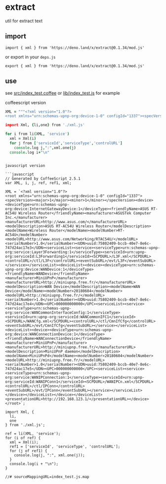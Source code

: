 <!-- 本文件由 ./readme.make.md 自动生成，请不要直接修改此文件 -->

# extract

util for extract text

## import

```
import { xml } from 'https://deno.land/x/extract@0.1.34/mod.js'
```

or export in your `deps.js`

```
export { xml } from 'https://deno.land/x/extract@0.1.34/mod.js'
```

## use

see [src/index_test.coffee](./src/index_test.coffee) or [lib/index_test.js](./lib/index_test.js)  for example

coffeescript version

```coffee
XML = """<?xml version="1.0"?>
<root xmlns="urn:schemas-upnp-org:device-1-0" configId="1337"><specVersion><major>1</major><minor>1</minor></specVersion><device><deviceType>urn:schemas-upnp-org:device:InternetGatewayDevice:1</deviceType><friendlyName>ASUS RT-AC54U Wireless Router</friendlyName><manufacturer>ASUSTek Computer Inc.</manufacturer><manufacturerURL>http://www.asus.com/</manufacturerURL><modelDescription>ASUS RT-AC54U Wireless Router</modelDescription><modelName>Wireless Router</modelName><modelNumber>RT-AC54U</modelNumber><modelURL>http://www.asus.com/Networking/RTAC54U/</modelURL><serialNumber>1.0</serialNumber><UDN>uuid:75802409-bccb-40e7-8e6c-747d24ac17e3</UDN><serviceList><service><serviceType>urn:schemas-upnp-org:service:Layer3Forwarding:1</serviceType><serviceId>urn:upnp-org:serviceId:L3Forwarding1</serviceId><SCPDURL>/L3F.xml</SCPDURL><controlURL>/ctl/L3F</controlURL><eventSubURL>/evt/L3F</eventSubURL></service></serviceList><deviceList><device><deviceType>urn:schemas-upnp-org:device:WANDevice:1</deviceType><friendlyName>WANDevice</friendlyName><manufacturer>MiniUPnP</manufacturer><manufacturerURL>http://miniupnp.free.fr/</manufacturerURL><modelDescription>WAN Device</modelDescription><modelName>WAN Device</modelName><modelNumber>20180604</modelNumber><modelURL>http://miniupnp.free.fr/</modelURL><serialNumber>1.0</serialNumber><UDN>uuid:75802409-bccb-40e7-8e6c-747d24ac17e4</UDN><UPC>000000000000</UPC><serviceList><service><serviceType>urn:schemas-upnp-org:service:WANCommonInterfaceConfig:1</serviceType><serviceId>urn:upnp-org:serviceId:WANCommonIFC1</serviceId><SCPDURL>/WANCfg.xml</SCPDURL><controlURL>/ctl/CmnIfCfg</controlURL><eventSubURL>/evt/CmnIfCfg</eventSubURL></service></serviceList><deviceList><device><deviceType>urn:schemas-upnp-org:device:WANConnectionDevice:1</deviceType><friendlyName>WANConnectionDevice</friendlyName><manufacturer>MiniUPnP</manufacturer><manufacturerURL>http://miniupnp.free.fr/</manufacturerURL><modelDescription>MiniUPnP daemon</modelDescription><modelName>MiniUPnPd</modelName><modelNumber>20180604</modelNumber><modelURL>http://miniupnp.free.fr/</modelURL><serialNumber>1.0</serialNumber><UDN>uuid:75802409-bccb-40e7-8e6c-747d24ac17e5</UDN><UPC>000000000000</UPC><serviceList><service><serviceType>urn:schemas-upnp-org:service:WANIPConnection:1</serviceType><serviceId>urn:upnp-org:serviceId:WANIPConn1</serviceId><SCPDURL>/WANIPCn.xml</SCPDURL><controlURL>/ctl/IPConn</controlURL><eventSubURL>/evt/IPConn</eventSubURL></service></serviceList></device></deviceList></device></deviceList><presentationURL>http://192.168.123.1/</presentationURL></device></root>"""

import Xml, {li,one} from './xml.js'

for i from li(XML, 'service')
  xml = Xml(i)
  for j from ['serviceId','serviceType','controlURL']
    console.log j,":",xml.one(j)
  console.log i+"\n"


```

```

javascript version

```javascript
// Generated by CoffeeScript 2.5.1
var XML, i, j, ref, ref1, xml;

XML = `<?xml version="1.0"?>
<root xmlns="urn:schemas-upnp-org:device-1-0" configId="1337"><specVersion><major>1</major><minor>1</minor></specVersion><device><deviceType>urn:schemas-upnp-org:device:InternetGatewayDevice:1</deviceType><friendlyName>ASUS RT-AC54U Wireless Router</friendlyName><manufacturer>ASUSTek Computer Inc.</manufacturer><manufacturerURL>http://www.asus.com/</manufacturerURL><modelDescription>ASUS RT-AC54U Wireless Router</modelDescription><modelName>Wireless Router</modelName><modelNumber>RT-AC54U</modelNumber><modelURL>http://www.asus.com/Networking/RTAC54U/</modelURL><serialNumber>1.0</serialNumber><UDN>uuid:75802409-bccb-40e7-8e6c-747d24ac17e3</UDN><serviceList><service><serviceType>urn:schemas-upnp-org:service:Layer3Forwarding:1</serviceType><serviceId>urn:upnp-org:serviceId:L3Forwarding1</serviceId><SCPDURL>/L3F.xml</SCPDURL><controlURL>/ctl/L3F</controlURL><eventSubURL>/evt/L3F</eventSubURL></service></serviceList><deviceList><device><deviceType>urn:schemas-upnp-org:device:WANDevice:1</deviceType><friendlyName>WANDevice</friendlyName><manufacturer>MiniUPnP</manufacturer><manufacturerURL>http://miniupnp.free.fr/</manufacturerURL><modelDescription>WAN Device</modelDescription><modelName>WAN Device</modelName><modelNumber>20180604</modelNumber><modelURL>http://miniupnp.free.fr/</modelURL><serialNumber>1.0</serialNumber><UDN>uuid:75802409-bccb-40e7-8e6c-747d24ac17e4</UDN><UPC>000000000000</UPC><serviceList><service><serviceType>urn:schemas-upnp-org:service:WANCommonInterfaceConfig:1</serviceType><serviceId>urn:upnp-org:serviceId:WANCommonIFC1</serviceId><SCPDURL>/WANCfg.xml</SCPDURL><controlURL>/ctl/CmnIfCfg</controlURL><eventSubURL>/evt/CmnIfCfg</eventSubURL></service></serviceList><deviceList><device><deviceType>urn:schemas-upnp-org:device:WANConnectionDevice:1</deviceType><friendlyName>WANConnectionDevice</friendlyName><manufacturer>MiniUPnP</manufacturer><manufacturerURL>http://miniupnp.free.fr/</manufacturerURL><modelDescription>MiniUPnP daemon</modelDescription><modelName>MiniUPnPd</modelName><modelNumber>20180604</modelNumber><modelURL>http://miniupnp.free.fr/</modelURL><serialNumber>1.0</serialNumber><UDN>uuid:75802409-bccb-40e7-8e6c-747d24ac17e5</UDN><UPC>000000000000</UPC><serviceList><service><serviceType>urn:schemas-upnp-org:service:WANIPConnection:1</serviceType><serviceId>urn:upnp-org:serviceId:WANIPConn1</serviceId><SCPDURL>/WANIPCn.xml</SCPDURL><controlURL>/ctl/IPConn</controlURL><eventSubURL>/evt/IPConn</eventSubURL></service></serviceList></device></deviceList></device></deviceList><presentationURL>http://192.168.123.1/</presentationURL></device></root>`;

import Xml, {
  li,
  one
} from './xml.js';

ref = li(XML, 'service');
for (i of ref) {
  xml = Xml(i);
  ref1 = ['serviceId', 'serviceType', 'controlURL'];
  for (j of ref1) {
    console.log(j, ":", xml.one(j));
  }
  console.log(i + "\n");
}

//# sourceMappingURL=index_test.js.map

```

